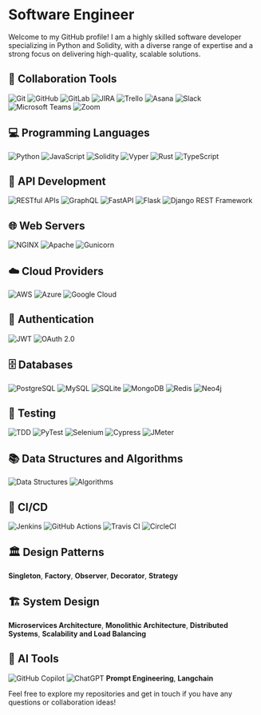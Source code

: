 # Software Engineer

Welcome to my GitHub profile! I am a highly skilled software developer specializing in Python and Solidity, with a diverse range of expertise and a strong focus on delivering high-quality, scalable solutions.

## 📁 Collaboration Tools
![Git](https://img.shields.io/badge/-Git-F05032?logo=git&logoColor=white) ![GitHub](https://img.shields.io/badge/-GitHub-181717?logo=github&logoColor=white) ![GitLab](https://img.shields.io/badge/-GitLab-FC6D26?logo=gitlab&logoColor=white) ![JIRA](https://img.shields.io/badge/-JIRA-0052CC?logo=jira&logoColor=white) ![Trello](https://img.shields.io/badge/-Trello-0079BF?logo=trello&logoColor=white) ![Asana](https://img.shields.io/badge/-Asana-F06A6A?logo=asana&logoColor=white) ![Slack](https://img.shields.io/badge/-Slack-4A154B?logo=slack&logoColor=white) ![Microsoft Teams](https://img.shields.io/badge/-Microsoft%20Teams-6264A7?logo=microsoft-teams&logoColor=white) ![Zoom](https://img.shields.io/badge/-Zoom-2D8CFF?logo=zoom&logoColor=white)

## 💻 Programming Languages
![Python](https://img.shields.io/badge/-Python-3776AB?logo=python&logoColor=white) ![JavaScript](https://img.shields.io/badge/-JavaScript-F7DF1E?logo=javascript&logoColor=black) ![Solidity](https://img.shields.io/badge/-Solidity-363636?logo=solidity&logoColor=white) ![Vyper](https://img.shields.io/badge/-Vyper-2980b9?logo=ethereum&logoColor=white) ![Rust](https://img.shields.io/badge/-Rust-000000?logo=rust&logoColor=white) ![TypeScript](https://img.shields.io/badge/-TypeScript-007ACC?logo=typescript&logoColor=white)

## 📡 API Development
![RESTful APIs](https://img.shields.io/badge/-RESTful%20APIs-0052CC?logo=api&logoColor=white) ![GraphQL](https://img.shields.io/badge/-GraphQL-E10098?logo=graphql&logoColor=white) ![FastAPI](https://img.shields.io/badge/-FastAPI-009688?logo=fastapi&logoColor=white) ![Flask](https://img.shields.io/badge/-Flask-000000?logo=flask&logoColor=white) ![Django REST Framework](https://img.shields.io/badge/-Django%20REST%20Framework-092E20?logo=django&logoColor=white)

## 🌐 Web Servers
![NGINX](https://img.shields.io/badge/-NGINX-009639?logo=nginx&logoColor=white) ![Apache](https://img.shields.io/badge/-Apache-D22128?logo=apache&logoColor=white) ![Gunicorn](https://img.shields.io/badge/-Gunicorn-499848?logo=gunicorn&logoColor=white)

## ☁️ Cloud Providers
![AWS](https://img.shields.io/badge/-AWS-232F3E?logo=amazon-aws&logoColor=white) ![Azure](https://img.shields.io/badge/-Azure-0078D4?logo=microsoft-azure&logoColor=white) ![Google Cloud](https://img.shields.io/badge/-Google%20Cloud-4285F4?logo=google-cloud&logoColor=white)

## 🔐 Authentication
![JWT](https://img.shields.io/badge/-JWT-000000?logo=json-web-tokens&logoColor=white) ![OAuth 2.0](https://img.shields.io/badge/-OAuth%202.0-181717?logo=oauth&logoColor=white)

## 🗄️ Databases
![PostgreSQL](https://img.shields.io/badge/-PostgreSQL-336791?logo=postgresql&logoColor=white) ![MySQL](https://img.shields.io/badge/-MySQL-4479A1?logo=mysql&logoColor=white) ![SQLite](https://img.shields.io/badge/-SQLite-003B57?logo=sqlite&logoColor=white) ![MongoDB](https://img.shields.io/badge/-MongoDB-47A248?logo=mongodb&logoColor=white) ![Redis](https://img.shields.io/badge/-Redis-DC382D?logo=redis&logoColor=white) ![Neo4j](https://img.shields.io/badge/-Neo4j-008CC1?logo=neo4j&logoColor=white)

## 🧪 Testing
![TDD](https://img.shields.io/badge/-TDD-6DB33F?logo=test&logoColor=white) ![PyTest](https://img.shields.io/badge/-PyTest-3776AB?logo=pytest&logoColor=white) ![Selenium](https://img.shields.io/badge/-Selenium-43B02A?logo=selenium&logoColor=white) ![Cypress](https://img.shields.io/badge/-Cypress-17202C?logo=cypress&logoColor=white) ![JMeter](https://img.shields.io/badge/-JMeter-D22128?logo=apache-jmeter&logoColor=white)

## 📚 Data Structures and Algorithms
![Data Structures](https://img.shields.io/badge/-Data%20Structures-0052CC?logo=data&logoColor=white) ![Algorithms](https://img.shields.io/badge/-Algorithms-FF9E0F?logo=algorithm&logoColor=white)

## 🚀 CI/CD
![Jenkins](https://img.shields.io/badge/-Jenkins-D24939?logo=jenkins&logoColor=white) ![GitHub Actions](https://img.shields.io/badge/-GitHub%20Actions-2088FF?logo=github-actions&logoColor=white) ![Travis CI](https://img.shields.io/badge/-Travis%20CI-3EAAAF?logo=travis-ci&logoColor=white) ![CircleCI](https://img.shields.io/badge/-CircleCI-343434?logo=circleci&logoColor=white)

## 🏛️ Design Patterns
**Singleton**, **Factory**, **Observer**, **Decorator**, **Strategy**

## 🏗️ System Design
**Microservices Architecture**, **Monolithic Architecture**, **Distributed Systems**, **Scalability and Load Balancing**

## 🤖 AI Tools
![GitHub Copilot](https://img.shields.io/badge/-GitHub%20Copilot-009688?logo=github-copilot&logoColor=white) ![ChatGPT](https://img.shields.io/badge/-ChatGPT-00A67C?logo=openai&logoColor=white) **Prompt Engineering**, **Langchain**

Feel free to explore my repositories and get in touch if you have any questions or collaboration ideas!
